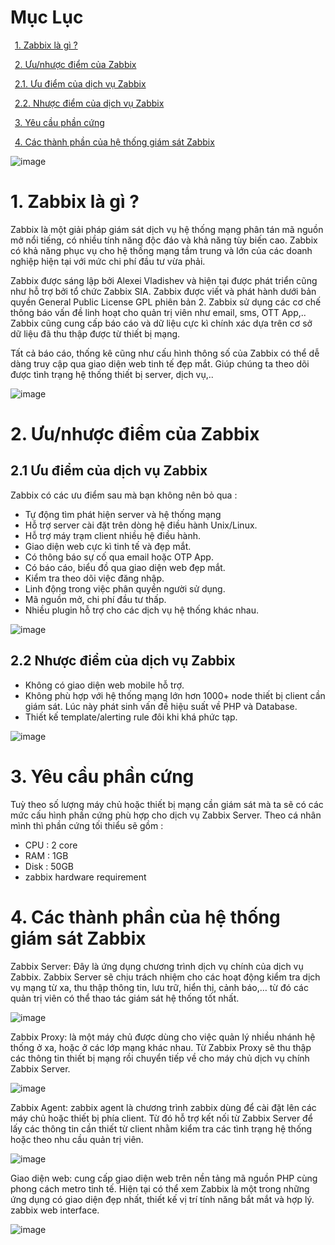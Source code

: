 # Mục Lục

&ensp;[1. Zabbix là gì ?](#1)

&ensp;[2. Ưu/nhược điểm của Zabbix](#2)

&ensp;[2.1. Ưu điểm của dịch vụ Zabbix](#2.1)

&ensp;[2.2. Nhược điểm của dịch vụ Zabbix](#2.2)

&ensp;[3. Yêu cầu phần cứng](#3)

&ensp;[4. Các thành phần của hệ thống giám sát Zabbix](#4)

![image](https://user-images.githubusercontent.com/55483458/140005593-def39247-1b70-488b-9bdc-ecea7f8b2ad3.png)

# <a name="1">1. Zabbix là gì ?</a>

Zabbix là một giải pháp giám sát dịch vụ hệ thống mạng phân tán mã nguồn mở nổi tiếng, có nhiều tính năng độc đáo và khả năng tùy biến cao. Zabbix có khả năng phục vụ cho hệ thống mạng tầm trung và lớn của các doanh nghiệp hiện tại với mức chi phí đầu tư vừa phải.

Zabbix được sáng lập bởi Alexei Vladishev và hiện tại được phát triển cũng như hỗ trợ bởi tổ chức Zabbix SIA. Zabbix được viết và phát hành dưới bản quyền General Public License GPL phiên bản 2. Zabbix sử dụng các cơ chế thông báo vấn đề linh hoạt cho quản trị viên như email, sms, OTT App,.. Zabbix cũng cung cấp báo cáo và dữ liệu cực kì chính xác dựa trên cơ sở dữ liệu đã thu thập được từ thiết bị mạng.

Tất cả báo cáo, thống kê cũng như cấu hình thông số của Zabbix có thể dễ dàng truy cập qua giao diện web tinh tế đẹp mắt. Giúp chúng ta theo dõi được tình trạng hệ thống thiết bị server, dịch vụ,..

![image](https://user-images.githubusercontent.com/55483458/140006082-0b4a2287-b5a0-4b5d-8cb4-1e7831d22f67.png)


# <a name="2">2. Ưu/nhược điểm của Zabbix</a>

## <a name="2.1">2.1 Ưu điểm của dịch vụ Zabbix</a>

Zabbix có các ưu điểm sau mà bạn không nên bỏ qua :

- Tự động tìm phát hiện server và hệ thống mạng
- Hỗ trợ server cài đặt trên dòng hệ điều hành Unix/Linux.
- Hỗ trợ máy trạm client nhiều hệ điều hành.
- Giao diện web cực kì tinh tế và đẹp mắt.
- Có thông báo sự cố qua email hoặc OTP App.
- Có báo cáo, biểu đồ qua giao diện web đẹp mắt.
- Kiểm tra theo dõi việc đăng nhập.
- Linh động trong việc phân quyền người sử dụng.
- Mã nguồn mở, chi phí đầu tư thấp.
- Nhiều plugin hỗ trợ cho các dịch vụ hệ thống khác nhau.

![image](https://user-images.githubusercontent.com/55483458/140006104-016ad272-475f-4e35-be7d-39b3793632cc.png)

## <a name="2.2">2.2 Nhược điểm của dịch vụ Zabbix</a>

- Không có giao diện web mobile hỗ trợ.
- Không phù hợp với hệ thống mạng lớn hơn 1000+ node thiết bị client cần giám sát. Lúc này phát sinh vấn đề hiệu suất về PHP và Database.
- Thiết kế template/alerting rule đôi khi khá phức tạp.

![image](https://user-images.githubusercontent.com/55483458/140006125-b03ce375-c90b-4910-a2ee-9ae8dd720c4b.png)

# <a name="3">3. Yêu cầu phần cứng</a>
  
Tuỳ theo số lượng máy chủ hoặc thiết bị mạng cần giám sát mà ta sẽ có các mức cấu hình phần cứng phù hợp cho dịch vụ Zabbix Server. Theo cá nhân mình thì phần cứng tối thiểu sẽ gồm :

- CPU : 2 core
- RAM : 1GB
- Disk : 50GB
- zabbix hardware requirement

# <a name="4">4. Các thành phần của hệ thống giám sát Zabbix</a>

Zabbix Server: Đây là ứng dụng chương trình dịch vụ chính của dịch vụ Zabbix. Zabbix Server sẽ chịu trách nhiệm cho các hoạt động kiểm tra dịch vụ mạng từ xa, thu thập thông tin, lưu trữ, hiển thị, cảnh báo,… từ đó các quản trị viên có thể thao tác giám sát hệ thống tốt nhất.

![image](https://user-images.githubusercontent.com/55483458/140006152-f1f22de9-c418-4c47-b982-6fa2310c147c.png)

Zabbix Proxy: là một máy chủ được dùng cho việc quản lý nhiều nhánh hệ thống ở xa, hoặc ở các lớp mạng khác nhau. Từ Zabbix Proxy sẽ thu thập các thông tin thiết bị mạng rồi chuyển tiếp về cho máy chủ dịch vụ chính Zabbix Server.

![image](https://user-images.githubusercontent.com/55483458/140006180-e447bc9e-2a31-4df7-9de7-5d73c8845efe.png)

Zabbix Agent: zabbix agent là chương trình zabbix dùng để cài đặt lên các máy chủ hoặc thiết bị phía client. Từ đó hỗ trợ kết nối từ Zabbix Server để lấy các thông tin cần thiết từ client nhằm kiểm tra các tình trạng hệ thống hoặc theo nhu cầu quản trị viên.

![image](https://user-images.githubusercontent.com/55483458/140006191-310379a1-32b9-4026-b005-0d5892a94739.png)

Giao diện web: cung cấp giao diện web trên nền tảng mã nguồn PHP cùng phong cách metro tinh tế. Hiện tại có thể xem Zabbix là một trong những ứng dụng có giao diện đẹp nhất, thiết kế vị trí tính năng bắt mắt và hợp lý.
zabbix web interface.

![image](https://user-images.githubusercontent.com/55483458/140006219-f44117b5-3a92-464c-9984-15af430ab434.png)







